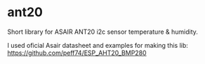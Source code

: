 # ant20 
Short library for ASAIR ANT20 i2c sensor temperature & humidity.

I used oficial Asair datasheet and examples for making this lib:<BR>
https://github.com/peff74/ESP_AHT20_BMP280<BR>